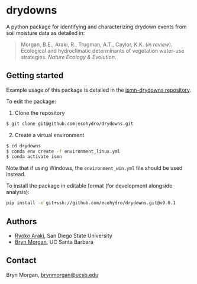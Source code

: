 # drydowns
A python package for identifying and characterizing drydown events from soil moisture data as detailed in:

> Morgan, B.E., Araki, R., Trugman, A.T., Caylor, K.K. (*in review*). Ecological and hydroclimatic determinants of vegetation water-use strategies. *Nature Ecology & Evolution*.


## Getting started
Example usage of this package is detailed in the [ismn-drydowns repository](https://github.com/ecohydro/drydowns). 

To edit the package:

1. Clone the repository
```bash
$ git clone git@github.com:ecohydro/drydowns.git
```

2. Create a virtual environment
```bash
$ cd drydowns
$ conda env create -f environment_linux.yml
$ conda activate ismn
```
Note that if using Windows, the `environment_win.yml` file should be used instead.

To install the package in editable format (for development alongside analysis):
```bash
pip install -e git+ssh://github.com/ecohydro/drydowns.git@v0.0.1
```

## Authors
- [Ryoko Araki](https://github.com/RY4GIT), San Diego State University
- [Bryn Morgan](https://github.com/brynemorgan), UC Santa Barbara

## Contact
Bryn Morgan, [brynmorgan@ucsb.edu](mailto:brynmorgan@ucsb.edu)
